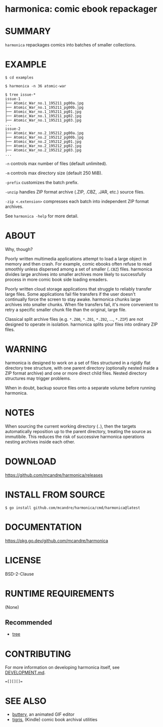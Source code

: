 # harmonica: comic ebook repackager

# SUMMARY

`harmonica` repackages comics into batches of smaller collections.

# EXAMPLE

```console
$ cd examples

$ harmonica -n 36 atomic-war

$ tree issue-*
issue-1
├── Atomic_War_no.1_195211_pg00a.jpg
├── Atomic_War_no.1_195211_pg00b.jpg
├── Atomic_War_no.1_195211_pg01.jpg
├── Atomic_War_no.1_195211_pg02.jpg
├── Atomic_War_no.1_195211_pg03.jpg
...
issue-2
├── Atomic_War_no.2_195212_pg00a.jpg
├── Atomic_War_no.2_195212_pg00b.jpg
├── Atomic_War_no.2_195212_pg01.jpg
├── Atomic_War_no.2_195212_pg02.jpg
├── Atomic_War_no.2_195212_pg03.jpg
...
```

`-n` controls max number of files (default unlimited).

`-m` controls max directory size (default 250 MiB).

`-prefix` customizes the batch prefix.

`-unzip` handles ZIP format archive (.ZIP, .CBZ, .JAR, etc.) source files.

`-zip <.extension>` compresses each batch into independent ZIP format archives.

See `harmonica -help` for more detail.

# ABOUT

Why, though?

Poorly written multimedia applications attempt to load a large object in memory and then crash. For example, comic ebooks often refuse to read smoothly unless dispersed among a set of smaller (`.CBZ`) files. harmonica divides large archives into smaller archives more likely to successfully process in more comic book side loading ereaders.

Poorly written cloud storage applications that struggle to reliably transfer large files. Some applications fail file transfers if the user doesn't continually force the screen to stay awake. harmonica chunks large archives into smaller chunks. When file transfers fail, it's more convenient to retry a specific smaller chunk file than the original, large file.

Classical split archive files (e.g. `*.Z00`, `*.Z01`, `*.Z02`, ..., `*.ZIP`) are not designed to operate in isolation. harmonica splits your files into ordinary ZIP files.

# WARNING

harmonica is designed to work on a set of files structured in a rigidly flat directory tree structure, with one parent directory (optionally nested inside a ZIP format archive) and one or more direct child files. Nested directory structures may trigger problems.

When in doubt, backup source files onto a separate volume before running harmonica.

# NOTES

When sourcing the current working directory (`.`), then the targets automatically reposition up to the parent directory, treating the source as immutibile. This reduces the risk of successive harmonica operations nesting archives inside each other.

# DOWNLOAD

https://github.com/mcandre/harmonica/releases

# INSTALL FROM SOURCE

```console
$ go install github.com/mcandre/harmonica/cmd/harmonica@latest
```

# DOCUMENTATION

https://pkg.go.dev/github.com/mcandre/harmonica

# LICENSE

BSD-2-Clause

# RUNTIME REQUIREMENTS

(None)

## Recommended

* [tree](https://en.wikipedia.org/wiki/Tree_(command))

# CONTRIBUTING

For more information on developing harmonica itself, see [DEVELOPMENT.md](DEVELOPMENT.md).

```text
=[][][]=
```

# SEE ALSO

* [buttery](https://github.com/mcandre/buttery), an animated GIF editor
* [tigris](https://github.com/mcandre/tigris), (Kindle) comic book archival utilities
